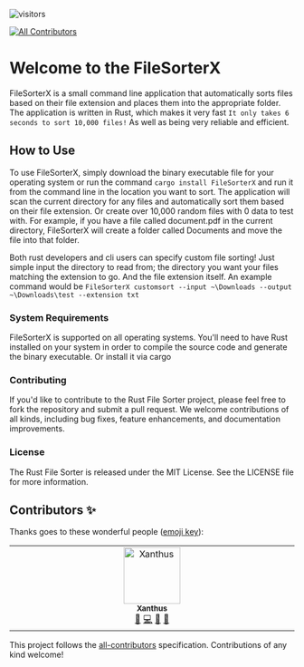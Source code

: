 ![visitors](https://visitor-badge.glitch.me/badge?page_id=kogisin/Xanthus58$Xanthus58$FuleSorterX)
<!-- ALL-CONTRIBUTORS-BADGE:START - Do not remove or modify this section -->
[![All Contributors](https://img.shields.io/badge/all_contributors-1-orange.svg?style=flat-square)](#contributors-)
<!-- ALL-CONTRIBUTORS-BADGE:END -->

# Welcome to the FileSorterX
FileSorterX is a small command line application that automatically sorts files based on their file extension and places them into the appropriate folder. The application is written in Rust, which makes it very fast `It only takes 6 seconds to sort 10,000 files!` As well as being very reliable and efficient.

## How to Use
To use FileSorterX, simply download the binary executable file for your operating system or run the command `cargo install FileSorterX` and run it from the command line in the location you want to sort. The application will scan the current directory for any files and automatically sort them based on their file extension. Or create over 10,000 random files with 0 data to test with. For example, if you have a file called document.pdf in the current directory, FileSorterX will create a folder called Documents and move the file into that folder.

Both rust developers and cli users can specify custom file sorting! Just simple input the directory to read from; the directory you want your files matching the extension to go. And the file extension itself. An example command would be `FileSorterX customsort --input ~\Downloads --output ~\Downloads\test --extension txt`

### System Requirements
FileSorterX is supported on all operating systems. You'll need to have Rust installed on your system in order to compile the source code and generate the binary executable. Or install it via cargo

### Contributing
If you'd like to contribute to the Rust File Sorter project, please feel free to fork the repository and submit a pull request. We welcome contributions of all kinds, including bug fixes, feature enhancements, and documentation improvements.

### License
The Rust File Sorter is released under the MIT License. See the LICENSE file for more information.

## Contributors ✨

Thanks goes to these wonderful people ([emoji key](https://allcontributors.org/docs/en/emoji-key)):

<!-- ALL-CONTRIBUTORS-LIST:START - Do not remove or modify this section -->
<!-- prettier-ignore-start -->
<!-- markdownlint-disable -->
<table>
  <tbody>
    <tr>
      <td align="center" valign="top" width="14.28%"><a href="https://xanthus.uk/"><img src="https://avatars.githubusercontent.com/u/66909997?v=4?s=100" width="100px;" alt="Xanthus"/><br /><sub><b>Xanthus</b></sub></a><br /><a href="#ideas-Xanthus58" title="Ideas, Planning, & Feedback">🤔</a> <a href="https://github.com/Xanthus58/FileSorterX/commits?author=Xanthus58" title="Code">💻</a> <a href="#design-Xanthus58" title="Design">🎨</a> <a href="#maintenance-Xanthus58" title="Maintenance">🚧</a></td>
    </tr>
  </tbody>
</table>

<!-- markdownlint-restore -->
<!-- prettier-ignore-end -->

<!-- ALL-CONTRIBUTORS-LIST:END -->

This project follows the [all-contributors](https://github.com/all-contributors/all-contributors) specification. Contributions of any kind welcome!